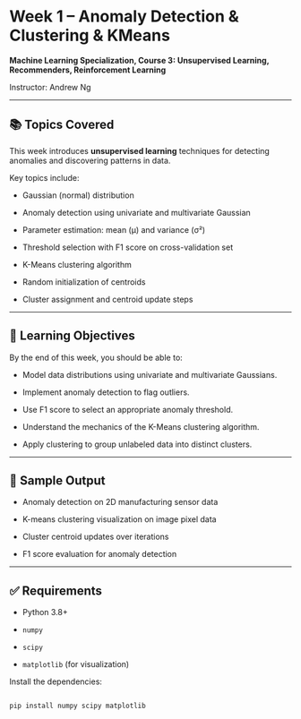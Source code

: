 # Week 1 – Anomaly Detection \& Clustering \& KMeans  

**Machine Learning Specialization, Course 3: Unsupervised Learning, Recommenders, Reinforcement Learning**  

Instructor: Andrew Ng



---



## 📚 Topics Covered

This week introduces **unsupervised learning** techniques for detecting anomalies and discovering patterns in data.



Key topics include:



- Gaussian (normal) distribution

- Anomaly detection using univariate and multivariate Gaussian

- Parameter estimation: mean (μ) and variance (σ²)

- Threshold selection with F1 score on cross-validation set

- K-Means clustering algorithm

- Random initialization of centroids

- Cluster assignment and centroid update steps



---



## 🧠 Learning Objectives

By the end of this week, you should be able to:



- Model data distributions using univariate and multivariate Gaussians.

- Implement anomaly detection to flag outliers.

- Use F1 score to select an appropriate anomaly threshold.

- Understand the mechanics of the K-Means clustering algorithm.

- Apply clustering to group unlabeled data into distinct clusters.



---



## 🧪 Sample Output

- Anomaly detection on 2D manufacturing sensor data

- K-means clustering visualization on image pixel data

- Cluster centroid updates over iterations

- F1 score evaluation for anomaly detection



---



## ✅ Requirements



- Python 3.8+

- `numpy`

- `scipy`

- `matplotlib` (for visualization)



Install the dependencies:



```bash

pip install numpy scipy matplotlib



